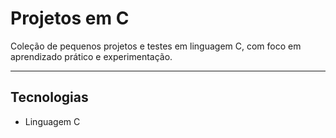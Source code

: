 # Projetos em C

Coleção de pequenos projetos e testes em linguagem C, com foco em aprendizado prático e experimentação.

---

##  Tecnologias
- Linguagem C

